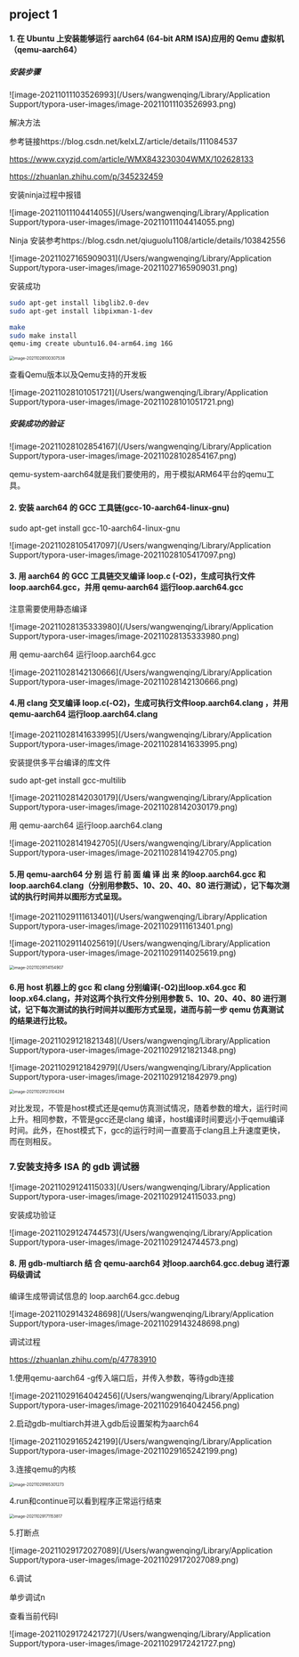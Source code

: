 ## project 1

#### **1. 在 Ubuntu 上安装能够运行 aarch64 (64-bit ARM ISA)应用的 Qemu 虚拟机（qemu-aarch64）**

##### 安装步骤

![image-20211011103526993](/Users/wangwenqing/Library/Application Support/typora-user-images/image-20211011103526993.png)

解决方法

参考链接https://blog.csdn.net/kelxLZ/article/details/111084537

https://www.cxyzjd.com/article/WMX843230304WMX/102628133

https://zhuanlan.zhihu.com/p/345232459

安装ninja过程中报错

![image-20211011104414055](/Users/wangwenqing/Library/Application Support/typora-user-images/image-20211011104414055.png)

Ninja 安装参考https://blog.csdn.net/qiuguolu1108/article/details/103842556

![image-20211027165909031](/Users/wangwenqing/Library/Application Support/typora-user-images/image-20211027165909031.png)

安装成功

```bash
sudo apt-get install libglib2.0-dev
sudo apt-get install libpixman-1-dev
```

```bash
make
sudo make install
qemu-img create ubuntu16.04-arm64.img 16G
```

<img src="/Users/wangwenqing/Library/Application Support/typora-user-images/image-20211028100307538.png" alt="image-20211028100307538" style="zoom:50%;" />

查看Qemu版本以及Qemu支持的开发板

![image-20211028101051721](/Users/wangwenqing/Library/Application Support/typora-user-images/image-20211028101051721.png)

##### 安装成功的验证

![image-20211028102854167](/Users/wangwenqing/Library/Application Support/typora-user-images/image-20211028102854167.png)

qemu-system-aarch64就是我们要使用的，用于模拟ARM64平台的qemu工具。

#### **2. 安装 aarch64 的 GCC 工具链(gcc-10-aarch64-linux-gnu)**

sudo apt-get install gcc-10-aarch64-linux-gnu

![image-20211028105417097](/Users/wangwenqing/Library/Application Support/typora-user-images/image-20211028105417097.png)

#### **3. 用 aarch64 的 GCC 工具链交叉编译 loop.c (-O2)，生成可执行文件 loop.aarch64.gcc，并用 qemu-aarch64 运行loop.aarch64.gcc**

注意需要使用静态编译

![image-20211028135333980](/Users/wangwenqing/Library/Application Support/typora-user-images/image-20211028135333980.png)

用 qemu-aarch64 运行loop.aarch64.gcc

![image-20211028142130666](/Users/wangwenqing/Library/Application Support/typora-user-images/image-20211028142130666.png)

####  4.用 clang 交叉编译 loop.c(-O2)，生成可执行文件loop.aarch64.clang ，并用 qemu-aarch64 运行loop.aarch64.clang

![image-20211028141633995](/Users/wangwenqing/Library/Application Support/typora-user-images/image-20211028141633995.png)

安装提供多平台编译的库文件

sudo apt-get install gcc-multilib

![image-20211028142030179](/Users/wangwenqing/Library/Application Support/typora-user-images/image-20211028142030179.png)

用 qemu-aarch64 运行loop.aarch64.clang

![image-20211028141942705](/Users/wangwenqing/Library/Application Support/typora-user-images/image-20211028141942705.png)

#### 5.用 qemu-aarch64 分 别 运 行 前 面 编 译 出 来 的loop.aarch64.gcc 和 loop.aarch64.clang（分别用参数5、10、20、40、80 进行测试），记下每次测试的执行时间并以图形方式呈现。

![image-20211029111613401](/Users/wangwenqing/Library/Application Support/typora-user-images/image-20211029111613401.png)

![image-20211029114025619](/Users/wangwenqing/Library/Application Support/typora-user-images/image-20211029114025619.png)

<img src="/Users/wangwenqing/Library/Application Support/typora-user-images/image-20211029114154907.png" alt="image-20211029114154907" style="zoom:50%;" />

#### 6.用 host 机器上的 gcc 和 clang 分别编译(-O2)出loop.x64.gcc 和 loop.x64.clang，并对这两个执行文件分别用参数 5、10、20、40、80 进行测试，记下每次测试的执行时间并以图形方式呈现，进而与前一步 qemu 仿真测试的结果进行比较。

![image-20211029121821348](/Users/wangwenqing/Library/Application Support/typora-user-images/image-20211029121821348.png)

![image-20211029121842979](/Users/wangwenqing/Library/Application Support/typora-user-images/image-20211029121842979.png)

<img src="/Users/wangwenqing/Library/Application Support/typora-user-images/image-20211029123104284.png" alt="image-20211029123104284" style="zoom:50%;" />

对比发现，不管是host模式还是qemu仿真测试情况，随着参数的增大，运行时间上升。相同参数，不管是gcc还是clang 编译，host编译时间要远小于qemu编译时间。此外，在host模式下，gcc的运行时间一直要高于clang且上升速度更快，而在则相反。

### **7.安装支持多 ISA 的 gdb 调试器**

![image-20211029124115033](/Users/wangwenqing/Library/Application Support/typora-user-images/image-20211029124115033.png)

安装成功验证

![image-20211029124744573](/Users/wangwenqing/Library/Application Support/typora-user-images/image-20211029124744573.png)

#### **8. 用 gdb-multiarch 结 合 qemu-aarch64 对loop.aarch64.gcc.debug 进行源码级调试**

编译生成带调试信息的 loop.aarch64.gcc.debug

![image-20211029143248698](/Users/wangwenqing/Library/Application Support/typora-user-images/image-20211029143248698.png)

调试过程

https://zhuanlan.zhihu.com/p/47783910

1.使用qemu-aarch64 -g传入端口后，并传入参数，等待gdb连接

![image-20211029164042456](/Users/wangwenqing/Library/Application Support/typora-user-images/image-20211029164042456.png)

2.启动gdb-multiarch并进入gdb后设置架构为aarch64

![image-20211029165242199](/Users/wangwenqing/Library/Application Support/typora-user-images/image-20211029165242199.png)

3.连接qemu的内核

<img src="/Users/wangwenqing/Library/Application Support/typora-user-images/image-20211029165301273.png" alt="image-20211029165301273" style="zoom:50%;" />

4.run和continue可以看到程序正常运行结束

<img src="/Users/wangwenqing/Library/Application Support/typora-user-images/image-20211029171153817.png" alt="image-20211029171153817" style="zoom:50%;" />

5.打断点

![image-20211029172027089](/Users/wangwenqing/Library/Application Support/typora-user-images/image-20211029172027089.png)

6.调试

单步调试n

查看当前代码l

![image-20211029172421727](/Users/wangwenqing/Library/Application Support/typora-user-images/image-20211029172421727.png)